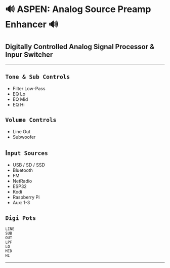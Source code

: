 # 🔊 ASPEN: Analog Source Preamp Enhancer 🔊
## Digitally Controlled Analog Signal Processor & Inpur Switcher

---

## `Tone & Sub Controls`
* Filter Low-Pass
* EQ Lo
* EQ Mid
* EQ Hi

## `Volume Controls`
* Line Out
* Subwoofer

## I`nput Sources`
* USB / SD / SSD
* Bluetooth
* FM
* NetRadio
* ESP32
* Kodi
* Raspberry Pi
* Aux: 1-3

## `Digi Pots`

    LINE
    SUB
    OUT
    LPF
    LO
    MID
    HI

---
